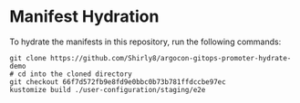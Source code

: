 # Manifest Hydration

To hydrate the manifests in this repository, run the following commands:

```shell
git clone https://github.com/Shirly8/argocon-gitops-promoter-hydrate-demo
# cd into the cloned directory
git checkout 66f7d572fb9e8fd9e0bbc0b73b781ffdccbe97ec
kustomize build ./user-configuration/staging/e2e
```
